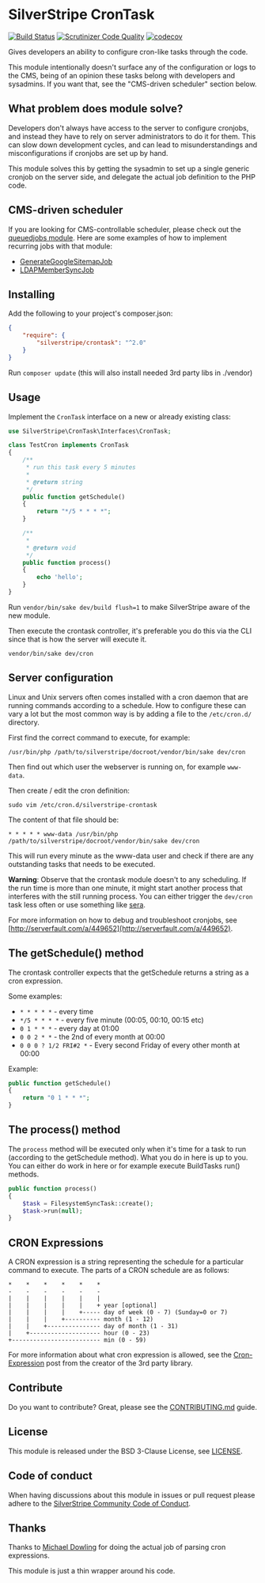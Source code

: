 SilverStripe CronTask
==========================

[![Build Status](http://img.shields.io/travis/silverstripe/silverstripe-crontask.svg?style=flat)](https://travis-ci.org/silverstripe/silverstripe-crontask)
[![Scrutinizer Code Quality](https://scrutinizer-ci.com/g/silverstripe/silverstripe-crontask/badges/quality-score.png?b=master)](https://scrutinizer-ci.com/g/silverstripe/silverstripe-crontask/?branch=master)
[![codecov](https://codecov.io/gh/silverstripe/silverstripe-crontask/branch/master/graph/badge.svg)](https://codecov.io/gh/silverstripe/silverstripe-crontask)

Gives developers an ability to configure cron-like tasks through the code.

This module intentionally doesn't surface any of the configuration or logs
to the CMS, being of an opinion these tasks belong with developers and sysadmins.
If you want that, see the "CMS-driven scheduler" section below.

What problem does module solve?
-------------------------------

Developers don't always have access to the server to configure cronjobs,
and instead they have to rely on server administrators to do it for them.
This can slow down development cycles, and can lead to misunderstandings and
misconfigurations if cronjobs are set up by hand.

This module solves this by getting the sysadmin to set up a single generic
cronjob on the server side, and delegate the actual job definition to the
PHP code.

CMS-driven scheduler
-------------------------------

If you are looking for CMS-controllable scheduler, please check out
the [queuedjobs module](https://github.com/symbiote/silverstripe-queuedjobs/).
Here are some examples of how to implement recurring jobs with that module:

* [GenerateGoogleSitemapJob](https://github.com/symbiote/silverstripe-queuedjobs/blob/570bae301c09d4c4367144be260a7213341a0020/code/jobs/GenerateGoogleSitemapJob.php#L184)
* [LDAPMemberSyncJob](https://github.com/silverstripe/silverstripe-ldap/blob/2857c2d7ff34c2b0ca9fdd43ed657799d2224631/src/Jobs/LDAPMemberSyncJob.php#L88)

Installing
----------

Add the following to your project's composer.json:

```json
{
    "require": {
        "silverstripe/crontask": "^2.0"
    }
}
```

Run `composer update` (this will also install needed 3rd party libs in ./vendor)

Usage
-----

Implement the `CronTask` interface on a new or already existing class:

```php
use SilverStripe\CronTask\Interfaces\CronTask;

class TestCron implements CronTask
{
    /**
     * run this task every 5 minutes
     *
     * @return string
     */
    public function getSchedule()
    {
        return "*/5 * * * *";
    }

    /**
     *
     * @return void
     */
    public function process()
    {
        echo 'hello';
    }
}
```

Run `vendor/bin/sake dev/build flush=1` to make SilverStripe aware of the new
module.

Then execute the crontask controller, it's preferable you do this via the CLI
since that is how the server will execute it.

```
vendor/bin/sake dev/cron
```

Server configuration
--------------------

Linux and Unix servers often comes installed with a cron daemon that are running
commands according to a schedule. How to configure these can vary a lot but the
most common way is by adding a file to the `/etc/cron.d/` directory.

First find the correct command to execute, for example:

```
/usr/bin/php /path/to/silverstripe/docroot/vendor/bin/sake dev/cron
```

Then find out which user the webserver is running on, for example `www-data`.

Then create / edit the cron definition:

```
sudo vim /etc/cron.d/silverstripe-crontask
```

The content of that file should be:

```
* * * * * www-data /usr/bin/php /path/to/silverstripe/docroot/vendor/bin/sake dev/cron
```

This will run every minute as the www-data user and check if there are any
outstanding tasks that needs to be executed.

**Warning**: Observe that the crontask module doesn't to any scheduling. If the
run time is more than one minute, it might start another process that interferes
with the still running process. You can either trigger the `dev/cron` task less
often or use something like [sera](https://github.com/silverstripe-labs/sera).

For more information on how to debug and troubleshoot cronjobs, see
[http://serverfault.com/a/449652](http://serverfault.com/a/449652).

The getSchedule() method
----------------------

The crontask controller expects that the getSchedule returns a string as a cron
expression.

Some examples:

- `* * * * *` - every time
- `*/5 * * * *` - every five minute (00:05, 00:10, 00:15 etc)
- `0 1 * * *` - every day at 01:00
- `0 0 2 * *` - the 2nd of every month at 00:00
- `0 0 0 ? 1/2 FRI#2 *` - Every second Friday of every other month at 00:00

Example:

```php
public function getSchedule()
{
    return "0 1 * * *";
}
```

The process() method
----------------------

The `process` method will be executed only when it's time for a task to run
(according to the getSchedule method). What you do in here is up to you. You can
either do work in here or for example execute BuildTasks run() methods.

```php
public function process()
{
    $task = FilesystemSyncTask::create();
    $task->run(null);
}
```

CRON Expressions
----------------

A CRON expression is a string representing the schedule for a particular command to execute.  The parts of a CRON schedule are as follows:

```
*    *    *    *    *    *
-    -    -    -    -    -
|    |    |    |    |    |
|    |    |    |    |    + year [optional]
|    |    |    |    +----- day of week (0 - 7) (Sunday=0 or 7)
|    |    |    +---------- month (1 - 12)
|    |    +--------------- day of month (1 - 31)
|    +-------------------- hour (0 - 23)
+------------------------- min (0 - 59)
```

For more information about what cron expression is allowed, see the
[Cron-Expression](http://mtdowling.com/blog/2012/06/03/cron-expressions-in-php/)
post from the creator of the 3rd party library.

Contribute
----------

Do you want to contribute? Great, please see the [CONTRIBUTING.md](CONTRIBUTING.md)
guide.

License
-------

This module is released under the BSD 3-Clause License, see [LICENSE](LICENSE).

Code of conduct
---------------

When having discussions about this module in issues or pull request please
adhere to the [SilverStripe Community Code of Conduct](https://docs.silverstripe.org/en/contributing/code_of_conduct).

Thanks
------

Thanks to [Michael Dowling](http://mtdowling.com/blog/2012/06/03/cron-expressions-in-php/)
for doing the actual job of parsing cron expressions.

This module is just a thin wrapper around his code.

